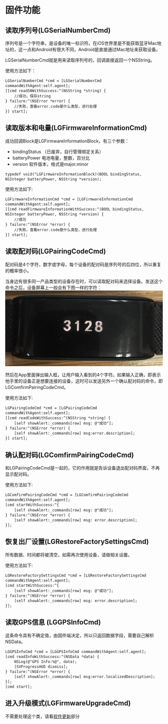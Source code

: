 
# 固件功能
## 读取序列号(LGSerialNumberCmd)
序列号是一个字符串，是设备的唯一标识符。在iOS世界里是不能获取蓝牙Mac地址的，这一点和Android有很大不同，Android是直接通过Mac地址来获取设备。

LGSerialNumberCmd就是用来读取序列号的，回调直接返回一个NSString。

使用方法如下：

```
LGSerialNumberCmd *cmd = [LGSerialNumberCmd commandWithAgent:self.agent];
[[cmd readSNWithSuccess:^(NSString *string) {
    //成功，保存string
} failure:^(NSError *error) {
    //失败，查看error.code是什么类型，进行处理
}] start];
```

## 读取版本和电量(LGFirmwareInformationCmd)
成功回调Block是LGFirmwareInformationBlock，有三个参数：
- bindingStatus （已废弃，自行管理绑定关系）
- batteryPower 电池电量，整数，百分比
- version  软件版本，格式是major.minor
```
typedef void(^LGFirmwareInformationBlock)(BOOL bindingStatus, NSInteger batteryPower, NSString *version);
```

使用方法如下:

```
LGFirmwareInformationCmd *cmd = [LGFirmwareInformationCmd commandWithAgent:self.agent];
[[cmd readFirmwareInformationWithSuccess:^(BOOL bindingStatus, NSInteger batteryPower, NSString *version) {
    //成功
} failure:^(NSError *error) {
    //失败，查看error.code是什么类型，进行处理
}] start];
```

## 读取配对码(LGPairingCodeCmd)
配对码是4个字符，数字或字母，每个设备的配对码是序列号的后四位，所以重复的概率很小。

当身边有很多同一产品类型的设备存在时，可以读取配对码来选择设备。发送这个命令之后，设备屏幕上一般会有下图一样的字符：
![](images/paringcode.jpg)

然后在App里面弹出输入框，让用户输入看到的4个字符。如果输入正确，即表示他手里的设备正是想要连接的设备，这时可以发送另外一个确认配对码的命令，即LGComfirmPairingCodeCmd。

使用方法如下:

```
LGPairingCodeCmd *cmd = [LGPairingCodeCmd commandWithAgent:self.agent];
[[cmd readCodeWithSuccess:^(NSString *string) {
    [self showAlert:_commands[row] msg: @"成功"];
} failure:^(NSError *error) {
    [self showAlert:_commands[row] msg:error.description];
}] start];
```

## 确认配对码(LGComfirmPairingCodeCmd)
和LGPairingCodeCmd是一起的，它的作用就是告诉设备退出配对码界面，不再显示配对码。

使用方法如下:

```
LGComfirmPairingCodeCmd *cmd = [LGComfirmPairingCodeCmd commandWithAgent:self.agent];
[cmd startWithSuccess:^{
    [self showAlert:_commands[row] msg: @"成功"];
} failure:^(NSError *error) {
    [self showAlert:_commands[row] msg: error.description];
}];
```

## 恢复出厂设置(LGRestoreFactorySettingsCmd)
所有数据、时间都将被清空，如需再次使用设备，请做相关设置。

使用方法如下:

```
LGRestoreFactorySettingsCmd *cmd = [LGRestoreFactorySettingsCmd commandWithAgent:self.agent];
[cmd startWithSuccess:^{
    [self showAlert:_commands[row] msg: @"成功"];
} failure:^(NSError *error) {
    [self showAlert:_commands[row] msg: error.description];
}];
```
## 读取GPS信息 (LGGPSInfoCmd)
这条命令具有不确定值，由固件端决定，所以只返回数据字段，需要自己解析NSData。

```
LGGPSInfoCmd *cmd = [LGGPSInfoCmd commandWithAgent:self.agent];
[cmd readInfoWithSuccess:^(NSData *data) {
    NSLog(@"GPS Info:%@", data);
    [SVProgressHUD dismiss];
} failure:^(NSError *error) {
    [self showAlert:_commands[row] msg:error.localizedDescription];
}];
[cmd start];
```

## 进入升级模式(LGFirmwareUpgradeCmd)
不需要处理这个类，请看[软件更新](upgrade.md)部分